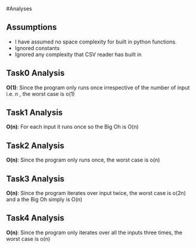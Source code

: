 #Analyses 

## Assumptions

- I have assumed no space complexity for built in python functions.
- Ignored constants
- Ignored any complexity that CSV reader has built in

## Task0 Analysis 

**O(1)**: Since the program only runs once irrespective of the number of input i.e. n , the worst case is o(1)

## Task1 Analysis 

**O(n)**: For each input it runs once so the Big Oh is O(n) 

## Task2 Analysis 

**O(n)**: Since the program only runs once, the worst case is o(n)


## Task3 Analysis 

**O(n)**: Since the program iterates over input twice, the worst case is o(2n) and a the Big Oh simply is O(n)

## Task4 Analysis 

**O(n)**: Since the program only iterates over all the inputs three times, the worst case is o(n)
